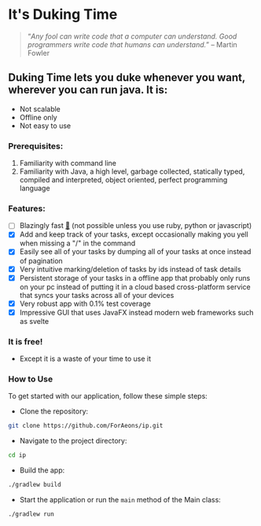 # It's Duking Time

> “*Any fool can write code that a computer can understand. Good programmers write code that humans can understand.*” 
> – Martin Fowler

## Duking Time lets you duke whenever you want, wherever you can run java. It is:
- Not scalable
- Offline only
- Not easy to use

### Prerequisites:
1. Familiarity with command line
2. Familiarity with Java, a high level, garbage collected, statically typed, compiled and interpreted, object oriented, perfect programming language 

### Features:
- [ ] Blazingly fast [🦀](https://doc.rust-lang.org/book/) (not possible unless you use ruby, python or javascript)
- [X] Add and keep track of your tasks, except occasionally making you yell when missing a "/\" in the command
- [X] Easily see all of your tasks by dumping all of your tasks at once instead of pagination
- [X] Very intuitive marking/deletion of tasks by ids instead of task details
- [X] Persistent storage of your tasks in a offline app that probably only runs on your pc instead of putting it in a cloud based cross-platform service that syncs your tasks across all of your devices
- [X] Very robust app with 0.1% test coverage
- [x] Impressive GUI that uses JavaFX instead modern web frameworks such as svelte

### It is free!
- Except it is a waste of your time to use it

### How to Use
To get started with our application, follow these simple steps:

- Clone the repository:
```bash
git clone https://github.com/ForAeons/ip.git
```
- Navigate to the project directory:
```bash
cd ip
```
- Build the app:
```bash
./gradlew build
```
- Start the application or run the `main` method of the Main class:
```bash
./gradlew run
```

